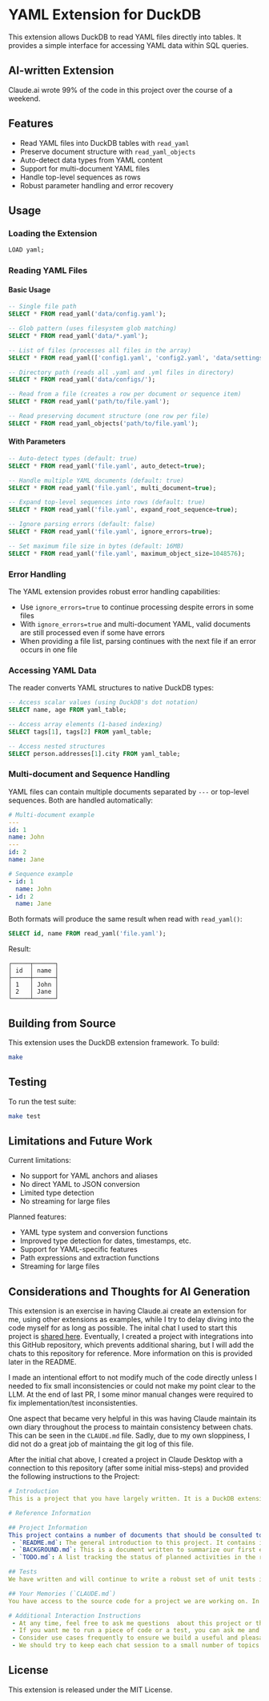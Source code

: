 # YAML Extension for DuckDB

This extension allows DuckDB to read YAML files directly into tables. It provides a simple interface for accessing YAML data within SQL queries.

## AI-written Extension
Claude.ai wrote 99% of the code in this project over the course of a weekend.

## Features

- Read YAML files into DuckDB tables with `read_yaml`
- Preserve document structure with `read_yaml_objects`
- Auto-detect data types from YAML content
- Support for multi-document YAML files
- Handle top-level sequences as rows
- Robust parameter handling and error recovery

## Usage

### Loading the Extension

```sql
LOAD yaml;
```

### Reading YAML Files

#### Basic Usage

```sql
-- Single file path
SELECT * FROM read_yaml('data/config.yaml');

-- Glob pattern (uses filesystem glob matching)
SELECT * FROM read_yaml('data/*.yaml');

-- List of files (processes all files in the array)
SELECT * FROM read_yaml(['config1.yaml', 'config2.yaml', 'data/settings.yaml']);

-- Directory path (reads all .yaml and .yml files in directory)
SELECT * FROM read_yaml('data/configs/');

-- Read from a file (creates a row per document or sequence item)
SELECT * FROM read_yaml('path/to/file.yaml');

-- Read preserving document structure (one row per file)
SELECT * FROM read_yaml_objects('path/to/file.yaml');
```

#### With Parameters

```sql
-- Auto-detect types (default: true)
SELECT * FROM read_yaml('file.yaml', auto_detect=true);

-- Handle multiple YAML documents (default: true)
SELECT * FROM read_yaml('file.yaml', multi_document=true);

-- Expand top-level sequences into rows (default: true)
SELECT * FROM read_yaml('file.yaml', expand_root_sequence=true);

-- Ignore parsing errors (default: false)
SELECT * FROM read_yaml('file.yaml', ignore_errors=true);

-- Set maximum file size in bytes (default: 16MB)
SELECT * FROM read_yaml('file.yaml', maximum_object_size=1048576);
```

### Error Handling

The YAML extension provides robust error handling capabilities:

 * Use `ignore_errors=true` to continue processing despite errors in some files
 * With `ignore_errors=true` and multi-document YAML, valid documents are still processed even if some have errors
 * When providing a file list, parsing continues with the next file if an error occurs in one file

### Accessing YAML Data

The reader converts YAML structures to native DuckDB types:

```sql
-- Access scalar values (using DuckDB's dot notation)
SELECT name, age FROM yaml_table;

-- Access array elements (1-based indexing)
SELECT tags[1], tags[2] FROM yaml_table;

-- Access nested structures
SELECT person.addresses[1].city FROM yaml_table;
```

### Multi-document and Sequence Handling

YAML files can contain multiple documents separated by `---` or top-level sequences. Both are handled automatically:

```yaml
# Multi-document example
---
id: 1
name: John
---
id: 2
name: Jane

# Sequence example
- id: 1
  name: John
- id: 2
  name: Jane
```

Both formats will produce the same result when read with `read_yaml()`:

```sql
SELECT id, name FROM read_yaml('file.yaml');
```

Result:
```
┌─────┬──────┐
│ id  │ name │
├─────┼──────┤
│ 1   │ John │
│ 2   │ Jane │
└─────┴──────┘
```

## Building from Source

This extension uses the DuckDB extension framework. To build:

```bash
make
```

## Testing

To run the test suite:

```bash
make test
```

## Limitations and Future Work

Current limitations:
- No support for YAML anchors and aliases
- No direct YAML to JSON conversion
- Limited type detection
- No streaming for large files

Planned features:
- YAML type system and conversion functions
- Improved type detection for dates, timestamps, etc.
- Support for YAML-specific features
- Path expressions and extraction functions
- Streaming for large files

## Considerations and Thoughts for AI Generation

This extension is an exercise in having Claude.ai create an extension for me, using other extensions as examples, while I try to delay diving into the code myself for as long as possible. The inital chat I used to start this project is [shared here](https://claude.ai/share/b7778f6e-cce4-4bba-9809-8682468a6940). Eventually, I created a project with integrations into this GitHub repository, which prevents additional sharing, but I will add the chats to this repository for reference. More information on this is provided later in the README.

I made an intentional effort to not modify much of the code directly unless I needed to fix small inconsistencies or could not make my point clear to the LLM. At the end of last PR, I some minor manual changes were required to fix implementation/test inconsistenties.

One aspect that became very helpful in this was having Claude maintain its own diary throughout the process to maintain consistency between chats. This can be seen in the `CLAUDE.md` file. Sadly, due to my own sloppiness, I did not do a great job of maintaing the git log of this file.

After the initial chat above, I created a project in Claude Desktop with a connection to this repository (after some initial miss-steps) and provided the following instructions to the Project:

```yaml
# Introduction
This is a project that you have largely written. It is a DuckDB extension that allows addings processing of YAML files. We are working together to develop, test, document, and improve this. We have used the DuckDB JSON and duckdb_iceberg extensions as examples.

# Reference Information

## Project Information
This project contains a number of documents that should be consulted to better understand the current state of the project. We will periodically update these as once we have met major milestones, made significant changes, or are finishing a chat session. One of these files is specifically for you. It is discussed in a subsequent subsection. These project reference files are:
 - `README.md`: The general introduction to this project. It contains information about the project itself as well as a note about how you developed most of this application.
 - `BACKGROUND.md`: This is a document written to summarize our first explorations on this project before the project was created.
 - `TODO.md`: A list tracking the status of planned activities in the repository.

## Tests
We have written and will continue to write a robust set of unit tests in `test/sql` using data in `test/yaml`. These can also be used as examples of how the code should (or shouldn't be used). Feel free to ask for the results of tests as we continue to develop.

## Your Memories (`CLAUDE.md`)
You have access to the source code for a project we are working on. In that repository is a file you wrote called CLAUDE.md. This file is specifically for you that describes any current thoughts, concerns, questions, ideas, instructions, or considerations you have about this project. I would like this file to be self-describing so you will understand its purpose if we begin another chat so please provide a header section that will make this clear to you. I would also like you to propose updates to it as we continue. To save context space, the updates can deltas, changes, or diffs. Alternatively, you could keep an eye on your context utilization, your ability to retain key details, or the complexity of the conversation and propose changes to this document as needed. While updating this file, take a moment to reflect on the project details as well as any thoughts you have about me as the prompter and make updates to ensure it's accurate. Feel free to write candidly for yourself to improve your ability to aid me in this process. I will periodically prompt you to update this file, but also consider updating it yourself after we achieve milestones, have gone down a a long tangent, or our chat is getting long. 

# Additional Interaction Instructions
 - At any time, feel free to ask me questions  about this project or the process
 - If you want me to run a piece of code or a test, you can ask me and I will share the results
 - Consider use cases frequently to ensure we build a useful and pleasant interface
 - We should try to keep each chat session to a small number of topics. Feel free to suggest we start a new one instead of letting the thread go too long.
```

## License

This extension is released under the MIT License.
